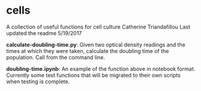 # cells
A collection of useful functions for cell culture
Catherine Triandafillou
Last updated the readme 5/19/2017

**calculate-doubling-time.py**: Given two optical density readings and the times at which they were taken, calculate the doubling time of the population. Call from the command line.

**doubling-time.ipynb**: An example of the function above in notebook format. Currently some test functions that will be migrated to their own scripts when testing is complete.
